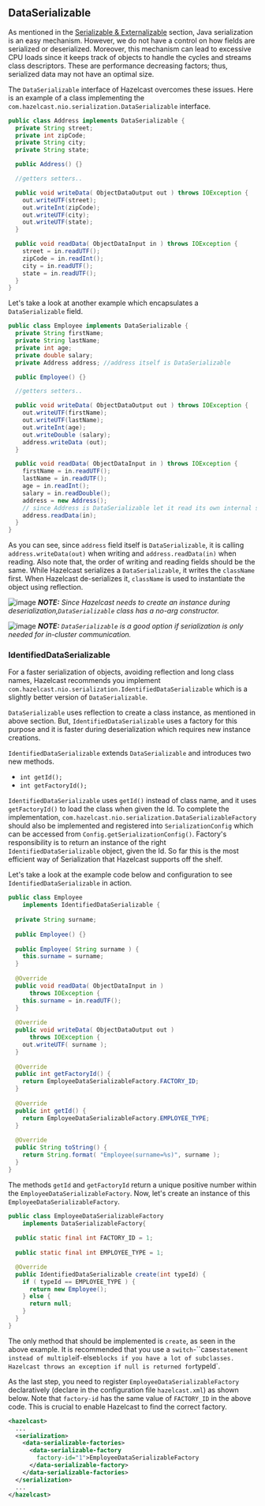 



## DataSerializable

As mentioned in the [Serializable & Externalizable](#serializable-externalizable) section, Java serialization is an easy mechanism. However, we do not have a control on how fields are serialized or deserialized. Moreover, this mechanism can lead to excessive CPU loads since it keeps track of objects to handle the cycles and streams class descriptors. These are performance decreasing factors; thus, serialized data may not have an optimal size.

The `DataSerializable` interface of Hazelcast overcomes these issues. Here is an example of a class implementing the `com.hazelcast.nio.serialization.DataSerializable` interface.

```java
public class Address implements DataSerializable {
  private String street;
  private int zipCode;
  private String city;
  private String state;

  public Address() {}

  //getters setters..

  public void writeData( ObjectDataOutput out ) throws IOException {
    out.writeUTF(street);
    out.writeInt(zipCode);
    out.writeUTF(city);
    out.writeUTF(state);
  }

  public void readData( ObjectDataInput in ) throws IOException {
    street = in.readUTF();
    zipCode = in.readInt();
    city = in.readUTF();
    state = in.readUTF();
  }
}
```

Let's take a look at another example which encapsulates a `DataSerializable` field.


```java
public class Employee implements DataSerializable {
  private String firstName;
  private String lastName;
  private int age;
  private double salary;
  private Address address; //address itself is DataSerializable

  public Employee() {}

  //getters setters..

  public void writeData( ObjectDataOutput out ) throws IOException {
    out.writeUTF(firstName);
    out.writeUTF(lastName);
    out.writeInt(age);
    out.writeDouble (salary);
    address.writeData (out);
  }

  public void readData( ObjectDataInput in ) throws IOException {
    firstName = in.readUTF();
    lastName = in.readUTF();
    age = in.readInt();
    salary = in.readDouble();
    address = new Address();
    // since Address is DataSerializable let it read its own internal state
    address.readData(in);
  }
}
```

As you can see, since `address` field itself is `DataSerializable`, it is calling `address.writeData(out)` when writing and `address.readData(in)` when reading. Also note that, the order of writing and reading fields should be the same. While Hazelcast serializes a `DataSerializable`, it writes the `className` first. When Hazelcast de-serializes it, `className` is used to instantiate the object using reflection.

![image](images/NoteSmall.jpg) ***NOTE:*** *Since Hazelcast needs to create an instance during deserialization,`DataSerializable` class has a no-arg constructor.*

![image](images/NoteSmall.jpg) ***NOTE:*** *`DataSerializable` is a good option if serialization is only needed for in-cluster communication.*


### IdentifiedDataSerializable

For a faster serialization of objects, avoiding reflection and long class names, Hazelcast recommends you implement `com.hazelcast.nio.serialization.IdentifiedDataSerializable` which is a slightly better version of `DataSerializable`.

`DataSerializable` uses reflection to create a class instance, as mentioned in above section. But, `IdentifiedDataSerializable` uses a factory for this purpose and it is faster during deserialization which requires new instance creations.

`IdentifiedDataSerializable` extends `DataSerializable` and introduces two new methods.

-   `int getId();`
-   `int getFactoryId();`


`IdentifiedDataSerializable` uses `getId()` instead of class name, and it uses `getFactoryId()` to load the class when given the Id. To complete the implementation, `com.hazelcast.nio.serialization.DataSerializableFactory` should also be implemented and registered into `SerializationConfig` which can be accessed from `Config.getSerializationConfig()`. Factory's responsibility is to return an instance of the right `IdentifiedDataSerializable` object, given the Id. So far this is the most efficient way of Serialization that Hazelcast supports off the shelf.

Let's take a look at the example code below and configuration to see `IdentifiedDataSerializable` in action.

```java
public class Employee
    implements IdentifiedDataSerializable {
     
  private String surname;
  
  public Employee() {}
  
  public Employee( String surname ) { 
    this.surname = surname;
  }
  
  @Override
  public void readData( ObjectDataInput in ) 
      throws IOException {
    this.surname = in.readUTF();
  }
  
  @Override
  public void writeData( ObjectDataOutput out )
      throws IOException { 
    out.writeUTF( surname );
  }
  
  @Override
  public int getFactoryId() { 
    return EmployeeDataSerializableFactory.FACTORY_ID;
  }
  
  @Override
  public int getId() { 
    return EmployeeDataSerializableFactory.EMPLOYEE_TYPE;
  }
   
  @Override
  public String toString() {
    return String.format( "Employee(surname=%s)", surname ); 
  }
}
```
 
The methods `getId` and `getFactoryId` return a unique positive number within the `EmployeeDataSerializableFactory`. Now, let's create an instance of this `EmployeeDataSerializableFactory`.

```java
public class EmployeeDataSerializableFactory 
    implements DataSerializableFactory{
   
  public static final int FACTORY_ID = 1;
   
  public static final int EMPLOYEE_TYPE = 1;

  @Override
  public IdentifiedDataSerializable create(int typeId) {
    if ( typeId == EMPLOYEE_TYPE ) { 
      return new Employee();
    } else {
      return null; 
    }
  }
}
```

The only method that should be implemented is `create`, as seen in the above example. It is recommended that you use a `switch`-``case` statement instead of multiple `if`-`else` blocks if you have a lot of subclasses. Hazelcast throws an exception if null is returned for `typeId`.

As the last step, you need to register `EmployeeDataSerializableFactory` declaratively (declare in the configuration file `hazelcast.xml`) as shown below. Note that `factory-id` has the same value of `FACTORY_ID` in the above code. This is crucial to enable Hazelcast to find the correct factory.

```xml
<hazelcast> 
  ...
  <serialization>
    <data-serializable-factories>
      <data-serializable-factory
        factory-id="1">EmployeeDataSerializableFactory
      </data-serializable-factory>
    </data-serializable-factories>
  </serialization>
  ...
</hazelcast>
```
 